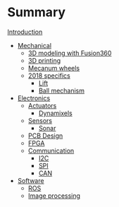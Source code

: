 # Summary

[Introduction](introduction.md)
- [Mechanical]()
    - [3D modeling with Fusion360]()
    - [3D printing]()
    - [Mecanum wheels]()
    - [2018 specifics]()
        - [Lift]()
        - [Ball mechanism]()
- [Electronics]()
    - [Actuators]()
        - [Dynamixels]()
    - [Sensors]()
        - [Sonar]()
    - [PCB Design]()
    - [FPGA]()
    - [Communication]()
        - [I2C]()
        - [SPI]()
        - [CAN]()
- [Software]()
    - [ROS](software/ros/ros.md)
    - [Image processing]()
